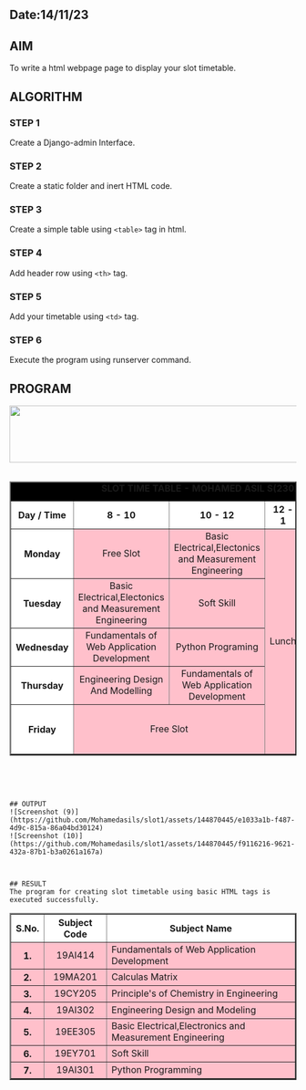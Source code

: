 ## Date:14/11/23
## AIM
To write a html webpage page to display your slot timetable.

## ALGORITHM
### STEP 1
Create a Django-admin Interface.

### STEP 2
Create a static folder and inert HTML code.

### STEP 3
Create a simple table using ```<table>``` tag in html.

### STEP 4
Add header row using ```<th>``` tag.

### STEP 5
Add your timetable using ```<td>``` tag.

### STEP 6
Execute the program using runserver command.

## PROGRAM
<html>

<head>
<title> Time Table </title>
</head>

<body>

<center>
<img src="/static/logo.png" height="100" width="540">
</center>
<br>

<table align="center" width="800" cellspacing="3" cellpadding="14" border="2" bgcolor="black">
<caption> <b> SLOT TIME TABLE - MOHAMED ASIL S(23013491) </b> </caption>

<tr align="center">
<th bgcolor="white"> Day / Time </th>
<th bgcolor="white"> 8 - 10 </th>
<th bgcolor="white"> 10 - 12 </th>
<th bgcolor="white"> 12 - 1 </th>
<th bgcolor="white"> 1 - 3 </th>
<th bgcolor="white"> 3 - 5 </th>
</th>

<tr align="center">
<th bgcolor="white"> Monday </th>
<td bgcolor="pink"> Free Slot </td>
<td bgcolor="pink">Basic Electrical,Electonics and Measurement Engineering</td>
<td rowspan="5" bgcolor="pink"> Lunch </td>
<td bgcolor="pink"> Principle's of Chemistry in Engineering </td>
<td bgcolor="pink"> Free Slot </td>
</tr>

<tr align="center">
<th bgcolor="white"> Tuesday </th>
<td bgcolor="pink"> Basic Electrical,Electonics and Measurement Engineering</td>
<td bgcolor="pink"> Soft Skill</td>
<td bgcolor="pink"> Engineering Design And Modelling </td>
<td bgcolor="pink"> Free Slot </td>
</tr>

<tr align="center">
<th bgcolor="white"> Wednesday </th>
<td bgcolor="pink"> Fundamentals of Web Application Development </td>
<td bgcolor="pink"> Python Programing </td>
<td bgcolor="pink"> Principle's of Chemistry in Engineering </td>
<td bgcolor="pink"> Calculas Matrix </td>
</tr>

<tr align="center">
<th bgcolor="white"> Thursday </th>
<td bgcolor="pink"> Engineering Design And Modelling </td>
<td bgcolor="pink"> Fundamentals of Web Application Development </td>
<td bgcolor="pink"> Python Programming </td>
<td bgcolor="pink"> Free Slot </td>
</tr>

<tr align="center">
<th bgcolor="white"> Friday </th>
<td colspan="2" align="centre" bgcolor="pink"> Free Slot </td>

<td bgcolor="pink"> Fundamentals of Web Application Development </td>
<td bgcolor="pink"> Calculas Matrix </td>
</tr>
</table>
<br>
<br>

<table align="center" cellspacing="3" cellpadding="15" border="2" bgcolor="black">

<tr align="center">
<th bgcolor="white"> S.No. </th>
<th bgcolor="white"> Subject Code </th>
<th bgcolor="white"> Subject Name </th>
</tr>

<tr>
<th align="center" bgcolor="pink"> 1. </th>
<td align="center" bgcolor="pink"> 19AI414 </td>
<td bgcolor="pink"> Fundamentals of Web Application Development </td>
</tr>

<tr>
<th align="center" bgcolor="pink"> 2. </th>
<td align="center" bgcolor="pink"> 19MA201 </td>
<td bgcolor="pink"> Calculas Matrix </td>
</tr>

<tr>
<th align="center" bgcolor="pink"> 3. </th>
<td align="center" bgcolor="pink"> 19CY205 </td>
<td bgcolor="pink"> Principle's of Chemistry in Engineering </td>
</tr>

<tr>
<th align="center" bgcolor="pink"> 4. </th>
<td align="center" bgcolor="pink"> 19AI302 </td>
<td bgcolor="pink"> Engineering Design and Modeling </td>
</tr>

<tr>
<th align="center" bgcolor="pink"> 5. </th>
<td align="center" bgcolor="pink"> 19EE305 </td>
<td bgcolor="pink"> Basic Electrical,Electronics and Measurement Engineering </td>
</tr>

<tr>
<th align="center" bgcolor="pink"> 6. </th>
<td align="center" bgcolor="pink"> 19EY701 </td>
<td bgcolor="pink"> Soft Skill </td>
</tr>

<tr>
<th align="center" bgcolor="pink"> 7. </td>
<td align="center" bgcolor="pink"> 19AI301 </td>
<td bgcolor="pink"> Python Programming </td>
</tr>

</body>
</html>


```

## OUTPUT
![Screenshot (9)](https://github.com/Mohamedasils/slot1/assets/144870445/e1033a1b-f487-4d9c-815a-86a04bd30124)
![Screenshot (10)](https://github.com/Mohamedasils/slot1/assets/144870445/f9116216-9621-432a-87b1-b3a0261a167a)



## RESULT
The program for creating slot timetable using basic HTML tags is executed successfully.
